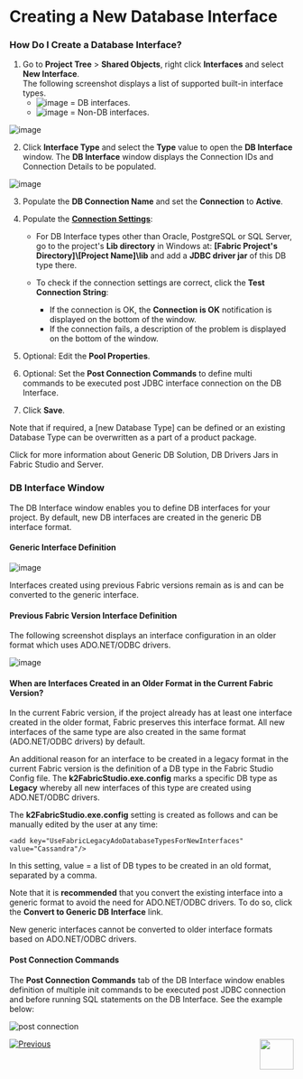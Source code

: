 # Creating a New Database Interface

### How Do I Create a Database Interface?

1. Go to **Project Tree** > **Shared Objects**, right click **Interfaces** and select **New Interface**.\
The following screenshot displays a list of supported built-in interface types.
     * ![image](images/05_04_icon1.png) = DB interfaces.
     * ![image](images/05_04_icon2.png) = Non-DB interfaces.

![image](images/05_04_01%20interface%20types.png)

2. Click **Interface Type** and select the **Type** value to open the **DB Interface** window. The **DB Interface** window displays the Connection IDs and Connection Details to be populated. 

![image](images/05_04_02%20DB%20Interface.png)

3. Populate the **DB Connection Name** and set the **Connection** to **Active**.

4. Populate the [**Connection Settings**](/articles/05_DB_interfaces/03_DB_interfaces_overview.md#database-connection-settings):

    * For DB Interface types other than Oracle, PostgreSQL or SQL Server, go to the project's **Lib directory** in Windows at:
    **[Fabric Project's Directory]\\[Project Name]\lib** and add a **JDBC driver jar** of this DB type there.   
    
    * To check if the connection settings are correct, click the **Test Connection String**:
       * If the connection is OK, the **Connection is OK** notification is displayed on the bottom of the window.
       * If the connection fails, a description of the problem is displayed on the bottom of the window. 
    
5. Optional: Edit the **Pool Properties**.

6. Optional: Set the **Post Connection Commands** to define multi commands to be executed post JDBC interface connection on the DB Interface.

7. Click **Save**.

    

Note that if required, a [new Database Type] can be defined or an existing Database Type can be overwritten as a part of a product package.

Click for more information about Generic DB Solution, DB Drivers Jars in Fabric Studio and Server.

### DB Interface Window

The DB Interface window enables you to define DB interfaces for your project. By default, new DB interfaces are created in the generic DB interface format. 


#### Generic Interface Definition

![image](images/05_04_03%20Generic%20Interface%20Definition.png)

Interfaces created using previous Fabric versions remain as is and can be converted to the generic interface.


#### Previous Fabric Version Interface Definition

The following screenshot displays an interface configuration in an older format which uses ADO.NET/ODBC drivers.

![image](images/05_04_04%20Previous%20Fabric%20Version%20Interface%20Definition.png)


#### When are Interfaces Created in an Older Format in the Current Fabric Version?

In the current Fabric version, if the project already has at least one interface created in the older format, Fabric preserves this interface format. All new interfaces of the same type are also created in the same format (ADO.NET/ODBC drivers) by default.

An additional reason for an interface to be created in a legacy format in the current Fabric version is the definition of a DB type in the Fabric Studio Config file. The **k2FabricStudio.exe.config** marks a specific DB type as **Legacy** whereby all new interfaces of this type are created using ADO.NET/ODBC drivers.  

The **k2FabricStudio.exe.config** setting is created as follows and can be manually edited by the user at any time:

 ```<add key="UseFabricLegacyAdoDatabaseTypesForNewInterfaces" value="Cassandra"/>``` 


In this setting, value = a list of DB types to be created in an old format, separated by a comma.

Note that it is **recommended** that you convert the existing interface into a generic format to avoid the need for ADO.NET/ODBC drivers. To do so, click the **Convert to Generic DB Interface** link.

New generic interfaces cannot be converted to older interface formats based on ADO.NET/ODBC drivers. 

#### Post Connection Commands
The **Post Connection Commands** tab of the DB Interface window enables definition of multiple init commands to be executed post JDBC connection and before running SQL statements on the DB Interface. See the example below:

![post connection](images/db_interface_post_connection_commands.png)

[![Previous](/articles/images/Previous.png)](03_DB_interfaces_overview.md)[<img align="right" width="60" height="54" src="/articles/images/Next.png">](05_adding_a_fabric_remote_interface_type.md)
